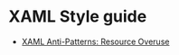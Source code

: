 # XAML Style guide

* [XAML Anti-Patterns: Resource Overuse](http://www.codemag.com/article/1501091)
